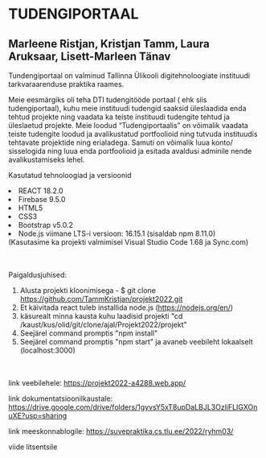 # TUDENGIPORTAAL


<h2>Marleene Ristjan, Kristjan Tamm, Laura Aruksaar, Lisett-Marleen Tänav</h2>


Tundengiportaal on valminud Tallinna Ülikooli digitehnoloogiate instituudi tarkvaraarenduse praktika raames.

Meie eesmärgiks oli teha DTI tudengitööde portaal ( ehk siis tudengiportaal), kuhu meie instituudi tudengid saaksid üleslaadida enda tehtud projekte ning vaadata ka teiste instituudi tudengite tehtud ja üleslaetud projekte. Meie loodud “Tudengiportaalis” on võimalik vaadata teiste tudengite loodud ja avalikustatud portfoolioid ning tutvuda instituudis tehtavate projektide ning erialadega. Samuti on võimalik luua konto/ sisselogida ning luua enda portfoolioid ja esitada avaldusi adminile nende avalikustamiseks lehel.


Kasutatud tehnoloogiad ja versioonid
<li>REACT 18.2.0</li>
<li>Firebase 9.5.0</li>
<li>HTML5</li>
<li>CSS3</li>
<li>Bootstrap v5.0.2</li>
<li>Node.js viimane LTS-i versioon: 16.15.1 (sisaldab npm 8.11.0)</li>
(Kasutasime ka projekti valmimisel Visual Studio Code 1.68 ja Sync.com)

<br></br>
Paigaldusjuhised:
1. Alusta projekti kloonimisega - $ git clone https://github.com/TammKristjan/projekt2022.git
2. Et käivitada react tuleb installida node.js (https://nodejs.org/en/) 
3. käsurealt minna kausta kuhu laadisid projekti "cd /kaust/kus/olid/git/clone/ajal/Projekt2022/projekt"
4. Seejärel command promptis "npm install"
5. Seejärel command promptis "npm start" ja avaneb veebileht lokaalselt (localhost:3000)



<br></br>
link veebilehele:  https://projekt2022-a4288.web.app/

link dokumentatsioonilkaustale: https://drive.google.com/drive/folders/1gyvsY5xT8upDaLBJL3OzliFLIGXOnuXE?usp=sharing 

link meeskonnablogile: https://suvepraktika.cs.tlu.ee/2022/ryhm03/ 

viide litsentsile

